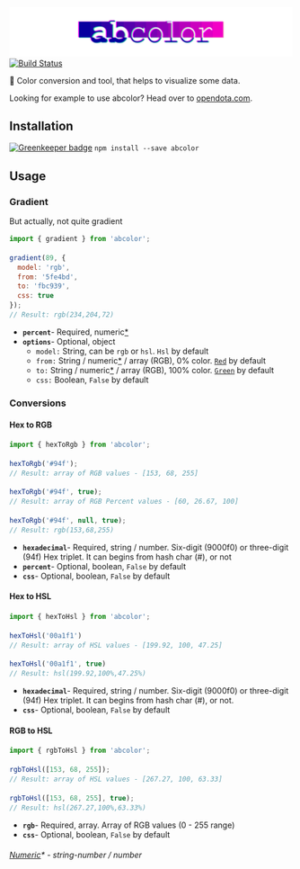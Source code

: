 ![abcolor](header.png)
[![Build Status](https://travis-ci.org/blukai/abcolor.svg?branch=master)](https://travis-ci.org/blukai/abcolor)

🎨 Color conversion and tool, that helps to visualize some data.

Looking for example to use abcolor? Head over to [opendota.com](https://www.opendota.com/heroes).

## Installation

[![Greenkeeper badge](https://badges.greenkeeper.io/blukai/abcolor.svg)](https://greenkeeper.io/)
`npm install --save abcolor`

## Usage
### Gradient
But actually, not quite gradient
```js
import { gradient } from 'abcolor';

gradient(89, {
  model: 'rgb',
  from: '5fe4bd',
  to: 'fbc939',
  css: true
});
// Result: rgb(234,204,72)
```
  - **`percent`**- Required, numeric[*](#numeric---string-number--number)
  - **`options`**- Optional, object
    - `model:` String, can be `rgb` or `hsl`. `Hsl` by default
    - `from:` String / numeric[*](#numeric---string-number--number) / array (RGB), 0% color. [`Red`](http://www.colorhexa.com/ff0000) by default
    - `to:` String / numeric[*](#numeric---string-number--number) / array (RGB), 100% color. [`Green`](http://www.colorhexa.com/00ff00) by default
    - `css:` Boolean, `False` by default

### Conversions
#### Hex to RGB
```js
import { hexToRgb } from 'abcolor';

hexToRgb('#94f');
// Result: array of RGB values - [153, 68, 255]

hexToRgb('#94f', true);
// Result: array of RGB Percent values - [60, 26.67, 100]

hexToRgb('#94f', null, true);
// Result: rgb(153,68,255)
```
  - **`hexadecimal`**- Required, string / number. Six-digit (9000f0) or three-digit (94f) Hex triplet. It can begins from hash char (#), or not
  - **`percent`**- Optional, boolean, `False` by default
  - **`css`**- Optional, boolean, `False` by default

#### Hex to HSL
```js
import { hexToHsl } from 'abcolor';

hexToHsl('00a1f1')
// Result: array of HSL values - [199.92, 100, 47.25]

hexToHsl('00a1f1', true)
// Result: hsl(199.92,100%,47.25%)
```
  - **`hexadecimal`**- Required, string / number. Six-digit (9000f0) or three-digit (94f) Hex triplet. It can begins from hash char (#), or not.
  - **`css`**- Optional, boolean, `False` by default

#### RGB to HSL
```js
import { rgbToHsl } from 'abcolor';

rgbToHsl([153, 68, 255]);
// Result: array of HSL values - [267.27, 100, 63.33]

rgbToHsl([153, 68, 255], true);
// Result: hsl(267.27,100%,63.33%)
```
  - **`rgb`**- Required, array. Array of RGB values (0 - 255 range)
  - **`css`**- Optional, boolean, `False` by default

###### [Numeric](https://github.com/blukai/abcolor/blob/master/src/utility/index.js#L1)* - string-number / number
